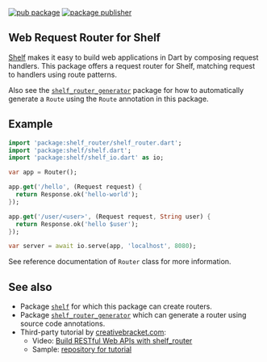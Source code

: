 [![pub package](https://img.shields.io/pub/v/shelf_router.svg)](https://pub.dev/packages/shelf_router)
[![package publisher](https://img.shields.io/pub/publisher/shelf_router.svg)](https://pub.dev/packages/shelf_router/publisher)

## Web Request Router for Shelf

[Shelf][shelf] makes it easy to build web
applications in Dart by composing request handlers. This package offers a
request router for Shelf, matching request to handlers using route patterns.

Also see the [`shelf_router_generator`][shelf_router_generator] package
for how to automatically generate
a `Route` using the `Route` annotation in this package.

## Example

```dart
import 'package:shelf_router/shelf_router.dart';
import 'package:shelf/shelf.dart';
import 'package:shelf/shelf_io.dart' as io;

var app = Router();

app.get('/hello', (Request request) {
  return Response.ok('hello-world');
});

app.get('/user/<user>', (Request request, String user) {
  return Response.ok('hello $user');
});

var server = await io.serve(app, 'localhost', 8080);
```

See reference documentation of `Router` class for more information.

## See also
 * Package [`shelf`][shelf] for which this package can create routers.
 * Package [`shelf_router_generator`][shelf_router_generator] which can generate
   a router using source code annotations.
 * Third-party tutorial by [creativebracket.com]:
   * Video: [Build RESTful Web APIs with shelf_router][1]
   * Sample: [repository for tutorial][2]

[shelf]: https://pub.dev/packages/shelf
[shelf_router_generator]: https://pub.dev/packages/shelf_router_generator
[creativebracket.com]: https://creativebracket.com/
[1]: https://www.youtube.com/watch?v=v7FhaV9e3yY
[2]: https://github.com/graphicbeacon/shelf_router_api_tutorial
